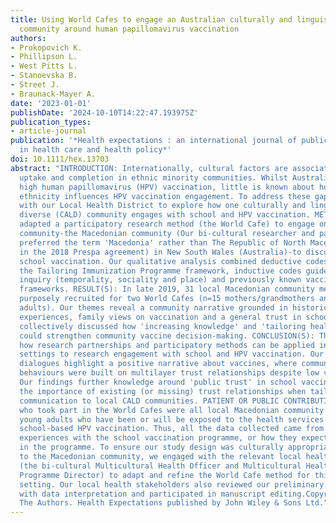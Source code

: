 ```yaml
---
title: Using World Cafes to engage an Australian culturally and linguistically diverse
  community around human papillomavirus vaccination
authors:
- Prokopovich K.
- Phillipson L.
- West Pitts L.
- Stanoevska B.
- Street J.
- Braunack-Mayer A.
date: '2023-01-01'
publishDate: '2024-10-10T14:22:47.193975Z'
publication_types:
- article-journal
publication: '*Health expectations : an international journal of public participation
  in health care and health policy*'
doi: 10.1111/hex.13703
abstract: "INTRODUCTION: Internationally, cultural factors are associated with vaccine
  uptake and completion in ethnic minority communities. Whilst Australia has achieved
  high human papillomavirus (HPV) vaccination, little is known about how culture or
  ethnicity influences HPV vaccination engagement. To address these gaps, we partnered
  with our Local Health District to explore how one culturally and linguistically
  diverse (CALD) community engages with school and HPV vaccination. METHOD(S): We
  adapted a participatory research method (the World Cafe) to engage one local CALD
  community-the Macedonian community (Our bi-cultural researcher and participants
  preferred the term 'Macedonia' rather than The Republic of North Macedonia as outlined
  in the 2018 Prespa agreement) in New South Wales (Australia)-to discuss HPV and
  school vaccination. Our qualitative analysis combined deductive codes taken from
  the Tailoring Immunization Programme framework, inductive codes guided by narrative
  inquiry (temporality, sociality and place) and previously known vaccination 'trust'
  frameworks. RESULT(S): In late 2019, 31 local Macedonian community members were
  purposely recruited for two World Cafes (n=15 mothers/grandmothers and n=16 young
  adults). Our themes reveal a community narrative grounded in historical vaccine
  experiences, family views on vaccination and a general trust in schools. Participants
  collectively discussed how 'increasing knowledge' and 'tailoring health communications'
  could strengthen community vaccine decision-making. CONCLUSION(S): This study demonstrates
  how research partnerships and participatory methods can be applied in CALD community
  settings to research engagement with school and HPV vaccination. Our World Cafe
  dialogues highlight a positive narrative about vaccines, where community vaccination
  behaviours were built on multilayer trust relationships despite low vaccine knowledge.
  Our findings further knowledge around 'public trust' in school vaccination, highlighting
  the importance of existing (or missing) trust relationships when tailoring vaccine
  communication to local CALD communities. PATIENT OR PUBLIC CONTRIBUTION: Participants
  who took part in the World Cafes were all local Macedonian community parents or
  young adults who have been or will be exposed to the health services offered by
  school-based HPV vaccination. Thus, all the data collected came from their personal
  experiences with the school vaccination programme, or how they expect to participate
  in the programme. To ensure our study design was culturally appropriate and tailored
  to the Macedonian community, we engaged with the relevant local health stakeholders
  (the bi-cultural Multicultural Health Officer and Multicultural Health Service Manager
  Programme Director) to adapt and refine the World Cafe method for this context and
  setting. Our local health stakeholders also reviewed our preliminary findings, assisted
  with data interpretation and participated in manuscript editing.Copyright © 2023
  The Authors. Health Expectations published by John Wiley & Sons Ltd."
---
```


